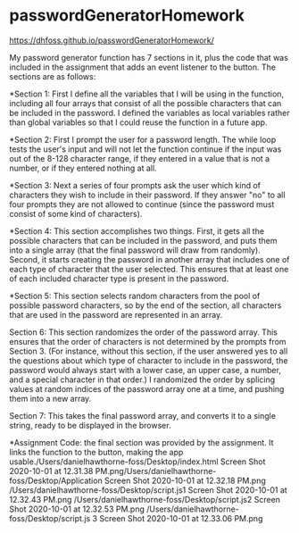 # passwordGeneratorHomework

https://dhfoss.github.io/passwordGeneratorHomework/

My password generator function has 7 sections in it, plus the code that was included in the assignment that adds an event listener to the button. The sections are as follows:

*Section 1: First I define all the variables that I will be using in the function, including all four arrays that consist of all the possible characters that can be included in the password. I defined the variables as local variables rather than global variables so that I could reuse the function in a future app.

*Section 2: First I prompt the user for a password length.  The while loop tests the user's input and will not let the function continue if the input was out of the 8-128 character range, if they entered in a value that is not a number, or if they entered nothing at all.


*Section 3: Next a series of four prompts ask the user which kind of characters they wish to include in their password.  If they answer "no" to all four prompts they are not allowed to continue (since the password must consist of some kind of characters).

*Section 4: This section accomplishes two things. First, it gets all the possible characters that can be included in the password, and puts them into a single array (that the final password will draw from randomly).  Second, it starts creating the password in another array that includes one of each type of character that the user selected.  This ensures that at least one of each included character type is present in the password.

*Section 5: This section selects random characters from the pool of possible password characters, so by the end of the section, all characters that are used in the password are represented in an array.

Section 6: This section randomizes the order of the password array.  This ensures that the order of characters is not determined by the prompts from Section 3. (For instance, without this section, if the user answered yes to all the questions about which type of character to include in the password, the password would always start with a lower case, an upper case, a number, and a special character in that order.) I randomized the order by splicing values at random indices of the password array one at a time, and pushing them into a new array.

Section 7: This takes the final password array, and converts it to a single string, ready to be displayed in the browser.

*Assignment Code: the final section was provided by the assignment. It links the function to the button, making the app usable./Users/danielhawthorne-foss/Desktop/index.html Screen Shot 2020-10-01 at 12.31.38 PM.png/Users/danielhawthorne-foss/Desktop/Application Screen Shot 2020-10-01 at 12.32.18 PM.png
/Users/danielhawthorne-foss/Desktop/script.js1 Screen Shot 2020-10-01 at 12.32.43 PM.png
/Users/danielhawthorne-foss/Desktop/script.js2 Screen Shot 2020-10-01 at 12.32.53 PM.png
/Users/danielhawthorne-foss/Desktop/script.js 3 Screen Shot 2020-10-01 at 12.33.06 PM.png